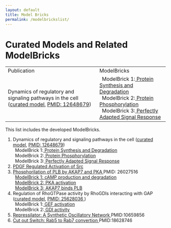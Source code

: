 ```yaml
---
layout: default
title: Model Bricks
permalink: /modelbrickslist/
---
```


# Curated Models and Related ModelBricks

<table>
<tr>
     <td>Publication</td>
     <td>ModelBricks</td>
     </tr>
<tr>
     <td>Dynamics of regulatory and signaling pathways in the cell (<a href="/CM_Tyson2003/">curated model</a>, <a href="https://www.ncbi.nlm.nih.gov/pubmed/12648679">PMID: 12648679</a>)</td>
     <td>&ensp;ModelBrick 1:<a href="/MB_ProteinSynthesisDegradation"> Protein Synthesis and Degradation</a><br/>
     &ensp;ModelBrick 2:<a href="/MB_ProteinPhosphorylation/"> Protein Phosphorylation</a><br/>
     &ensp;ModelBrick 3:<a href="/MB_PerfectlyAdapted/"> Perfectly Adapted Signal Response</a><br/></td>
     </tr>

</table>


This list includes the developed ModelBricks. 

1. Dynamics of regulatory and signaling pathways in the cell (<a href="/CM_Tyson2003/">curated model</a>, <a href="https://www.ncbi.nlm.nih.gov/pubmed/12648679">PMID: 12648679</a>)<br/>
     &ensp;ModelBrick 1:<a href="/MB_ProteinSynthesisDegradation"> Protein Synthesis and Degradation</a><br/>
     &ensp;ModelBrick 2:<a href="/MB_ProteinPhosphorylation/"> Protein Phosphorylation</a><br/>
     &ensp;ModelBrick 3:<a href="/MB_PerfectlyAdapted/"> Perfectly Adapted Signal Response</a><br/>
1. <a href="/MB_PDGF_Src/">PDGF Regulated Activation of Src</a>
1. <a href="http://modelbricks.org/CM_AKAP7_complete/">Phosphorilation of PLB by AKAP7 and PKA </a> PMID: 26027516 <br/>
     &ensp;<a href="/MB_cAMPproduction/">ModelBrick 1: cAMP production and degradation</a><br/>
     &ensp;<a href="/MB_PKAactivation/">ModelBrick 2: PKA activation </a><br/>
     &ensp;<a href="/MB_AKAP7_PLB/">ModelBrick 3: AKAP7 binds PLB</a><br/>
1. Regulation of RhoGTPase activity by RhoGDIs interacting with GAP (<a href="http://modelbricks.org/CM_RhoGTP_GDI/">curated model</a>, <a href="https://www.ncbi.nlm.nih.gov/pubmed/25628036">PMID: 25628036 </a>)<br/>
     &ensp;ModelBrick 1:<a href="/MB_RhoGTP_GEF_act/"> GEF activation</a><br/>
     &ensp;ModelBrick 2:<a href="/MB_RhoGTP_GDI_activity/"> GDI activity</a><br/>
1. <a href="http://modelbricks.org/MB_Repressilator/"> Repressilator: A Synthetic Oscillatory Network </a> PMID:10659856 <br/>   
1. <a href="http://modelbricks.org/MB_CuttSwitch/"> Cut out Switch: Rab5 to Rab7 convertion </a> PMID:18628746<br/> 
